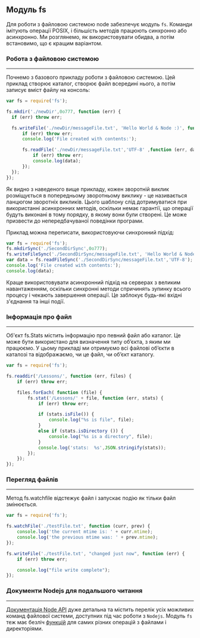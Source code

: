 ## Модуль fs

   Для роботи з файловою системою node забезпечує модуль `fs`. Команди імітують операції POSIX, і більшість методів працюють синхронно або асинхронно. Ми розглянемо, як використовувати обидва, а потім встановимо, що є кращим варіантом.



   ### Робота з файловою системою
   ------------------------------
   Почнемо з базового прикладу роботи з файловою системою. Цей приклад створює каталог, створює файл всередині нього, а потім записує вміст файлу на консоль:
  
```javascript
var fs = require('fs');

fs.mkdir('./newDir',0o777, function (err) {
  if (err) throw err;

  fs.writeFile('./newDir/messageFile.txt', 'Hello World & Node :)', function (err) {
      if (err) throw err;
      console.log('File created with contents:');

      fs.readFile('./newDir/messageFile.txt','UTF-8' ,function (err, data) {
          if (err) throw err;
          console.log(data);
      });
  });
});
```

   Як видно з наведеного вище прикладу, кожен зворотній виклик розміщується в попередньому зворотньому виклику - це називається ланцюгом зворотніх викликів. Цього шаблону слід дотримуватися при використанні асинхронних методів, оскільки немає гарантії, що операції будуть виконані в тому порядку, в якому вони були створені. Це може призвести до непередбачуваної поведінки програми.
   
   Приклад можна переписати, використовуючи синхронний підхід:
   
```javascript   
var fs = require('fs');
fs.mkdirSync('./SecondDirSync',0o777);
fs.writeFileSync('./SecondDirSync/messageFile.txt', 'Hello World & Node');
var data = fs.readFileSync('./SecondDirSync/messageFile.txt','UTF-8');
console.log('File created with contents:');
console.log(data);
```

   Краще використовувати асинхронний підхід на серверах з великим навантаженням, оскільки синхронні методи спричинять зупинку всього процесу і чекають завершення операції. Це заблокує будь-які вхідні з'єднання та інші події.



### Інформація про файл
-----------------------
   Об'єкт fs.Stats містить інформацію про певний файл або каталог. Це може бути використано для визначення типу об’єкта, з яким ми працюємо. У цьому прикладі ми отримуємо всі файлові об’єкти в каталозі та відображаємо, чи це файл, чи об’єкт каталогу.

```javascript
var fs = require('fs');

fs.readdir('/Lessons/', function (err, files) {
    if (err) throw err;

    files.forEach( function (file) {
        fs.stat('/Lessons/' + file, function (err, stats) {
            if (err) throw err;

            if (stats.isFile()) {
                console.log("%s is file", file);
            }
            else if (stats.isDirectory ()) {
                console.log("%s is a directory", file);
            }
            console.log('stats:  %s',JSON.stringify(stats));
        });
    });
});
```



### Перегляд файлів
-------------------
Метод fs.watchfile відстежує файл і запускає подію як тільки файл змінюється.
   
```javascript
var fs = require('fs');

fs.watchFile('./testFile.txt', function (curr, prev) {
    console.log('the current mtime is: ' + curr.mtime);
    console.log('the previous mtime was: ' + prev.mtime);
});

fs.writeFile('./testFile.txt', "changed just now", function (err) {
    if (err) throw err;

    console.log("file write complete");
});
```



### Документи Nodejs для подальшого читання
-------------------------------------------
[Документація Node API](https://nodejs.org/dist/latest-v4.x/docs/api/fs.html) дуже детальна та містить перелік усіх можливих команд файлової системи, доступних під час роботи з `Nodejs`. Модуль `fs` теж має безліч [функцій](https://nodejs.org/dist/latest-v4.x/docs/api/fs.html) для самих різних операцій з файлами і директоріями. 
